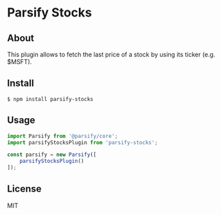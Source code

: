 # Parsify Stocks

## About

This plugin allows to fetch the last price of a stock by using its ticker (e.g. $MSFT).

## Install

```
$ npm install parsify-stocks
```

## Usage

```js
import Parsify from '@parsify/core';
import parsifyStocksPlugin from 'parsify-stocks';

const parsify = new Parsify([
    parsifyStocksPlugin()
]);
```

## License

MIT
